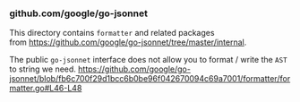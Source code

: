 ### github.com/google/go-jsonnet

This directory contains `formatter` and related packages  
from https://github.com/google/go-jsonnet/tree/master/internal.

The public `go-jsonnet` interface does not allow you to format / write the `AST` to string we need.
https://github.com/google/go-jsonnet/blob/fb6c700f29d1bcc6b0be96f042670094c69a7001/formatter/formatter.go#L46-L48
